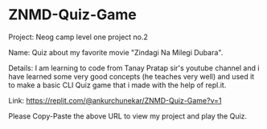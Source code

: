 # ZNMD-Quiz-Game

Project: Neog camp level one project no.2

Name: Quiz about my favorite movie "Zindagi Na Milegi Dubara".

Details: I am learning to code from Tanay Pratap sir's youtube channel and i have learned some very good concepts (he teaches very well) and used it to make a basic CLI Quiz game that i made with the help of repl.it.

Link: https://replit.com/@ankurchunekar/ZNMD-Quiz-Game?v=1 

Please Copy-Paste the above URL to view my project and play the Quiz.
